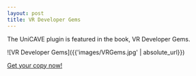 ```yaml
---
layout: post
title: VR Developer Gems
---
```


The UniCAVE plugin is featured in the book, VR Developer Gems.

![VR Developer Gems]({{'images/VRGems.jpg' | absolute_url}})

[Get your copy now!](https://www.taylorfrancis.com/books/e/9781315157764/chapters/10.1201/b21598-4)